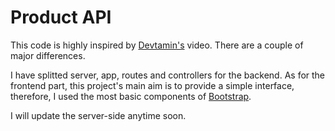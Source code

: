 # Product API

This code is highly inspired by [Devtamin's](https://www.youtube.com/watch?v=9OfL9H6AmhQ) video. There are a couple of major differences.

I have splitted server, app, routes and controllers for the backend. As for the frontend part, this project's main aim is to provide a simple interface, therefore, I used the most basic components of [Bootstrap](https://getbootstrap.com/).

I will update the server-side anytime soon.
